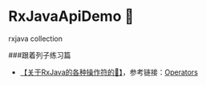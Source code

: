 # RxJavaApiDemo 🌰
rxjava collection

###跟着列子练习篇
* [【关于RxJava的各种操作符的🌰】](https://github.com/iceGeneral/RxJavaAPI)，参考链接：[Operators](https://mcxiaoke.gitbooks.io/rxdocs/content/Operators.html)